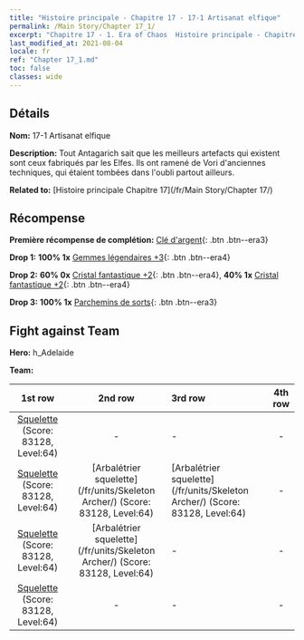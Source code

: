 ```yaml
---
title: "Histoire principale - Chapitre 17 - 17-1 Artisanat elfique"
permalink: /Main Story/Chapter 17_1/
excerpt: "Chapitre 17 - 1. Era of Chaos  Histoire principale - Chapitre 17_1. 17-1 Artisanat elfique"
last_modified_at: 2021-08-04
locale: fr
ref: "Chapter 17_1.md"
toc: false
classes: wide
---
```


## Détails

 **Nom:** 17-1 Artisanat elfique

 **Description:** Tout Antagarich sait que les meilleurs artefacts qui existent sont ceux fabriqués par les Elfes. Ils ont ramené de Vori d'anciennes techniques, qui étaient tombées dans l'oubli partout ailleurs.

 **Related to:** [Histoire principale Chapitre 17](/fr/Main Story/Chapter 17/)

## Récompense

 **Première récompense de complétion:** [Clé d'argent](/ItemsFR/con_693/){: .btn .btn--era3}

 **Drop 1:** **100% 1x** [Gemmes légendaires +3](/ItemsFR/mat_58/){: .btn .btn--era4}

 **Drop 2:** **60% 0x** [Cristal fantastique +2](/ItemsFR/mat_52/){: .btn .btn--era4}, **40% 1x** [Cristal fantastique +2](/ItemsFR/mat_52/){: .btn .btn--era4}

 **Drop 3:** **100% 1x** [Parchemins de sorts](/ItemsFR/con_694/){: .btn .btn--era3}


## Fight against Team
 **Hero:** h_Adelaide

 **Team:**


  | 1st row | 2nd row | 3rd row | 4th row |
  |:----:|:----:|:----|:----:|
  | [Squelette](/fr/units/Skeleton/) (Score: 83128, Level:64)  | - | - | - |
  | [Squelette](/fr/units/Skeleton/) (Score: 83128, Level:64)  | [Arbalétrier squelette](/fr/units/Skeleton Archer/) (Score: 83128, Level:64)  | [Arbalétrier squelette](/fr/units/Skeleton Archer/) (Score: 83128, Level:64)  | - |
  | [Squelette](/fr/units/Skeleton/) (Score: 83128, Level:64)  | [Arbalétrier squelette](/fr/units/Skeleton Archer/) (Score: 83128, Level:64)  | - | - |
  | [Squelette](/fr/units/Skeleton/) (Score: 83128, Level:64)  | - | - | - |


